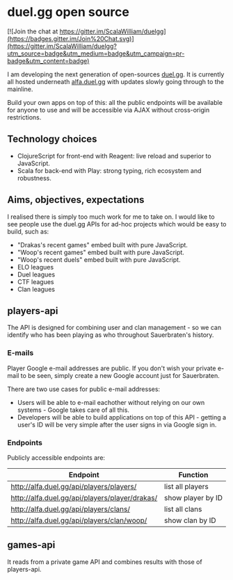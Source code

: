 # duel.gg open source

[![Join the chat at https://gitter.im/ScalaWilliam/duelgg](https://badges.gitter.im/Join%20Chat.svg)](https://gitter.im/ScalaWilliam/duelgg?utm_source=badge&utm_medium=badge&utm_campaign=pr-badge&utm_content=badge)

I am developing the next generation of open-sources [duel.gg](http://duel.gg). It is currently all hosted underneath [alfa.duel.gg](http://alfa.duel.gg) with updates slowly going through to the mainline.

Build your own apps on top of this: all the public endpoints will be available for anyone to use and will be accessible via AJAX without cross-origin restrictions.

## Technology choices
* ClojureScript for front-end with Reagent: live reload and superior to JavaScript.
* Scala for back-end with Play: strong typing, rich ecosystem and robustness.

## Aims, objectives, expectations
I realised there is simply too much work for me to take on. I would like to see people use the duel.gg APIs for ad-hoc projects which would be easy to build, such as:

* "Drakas's recent games" embed built with pure JavaScript.
* "Woop's recent games" embed built with pure JavaScript.
* "Woop's recent duels" embed built with pure JavaScript.
* ELO leagues
* Duel leagues
* CTF leagues
* Clan leagues

## players-api

The API is designed for combining user and clan management - so we can identify who has been playing as who throughout Sauerbraten's history.

### E-mails

Player Google e-mail addresses are public. If you don't wish your private e-mail to be seen, simply create a new Google account just for Sauerbraten.

There are two use cases for public e-mail addresses:
* Users will be able to e-mail eachother without relying on our own systems - Google takes care of all this.
* Developers will be able to build applications on top of this API - getting a user's ID will be very simple after the user signs in via Google sign in.

### Endpoints

Publicly accessible endpoints are:

|Endpoint | Function|
|-----|------|
| http://alfa.duel.gg/api/players/players/ | list all players |
| http://alfa.duel.gg/api/players/player/drakas/ | show player by ID |
| http://alfa.duel.gg/api/players/clans/ | list all clans |
| http://alfa.duel.gg/api/players/clan/woop/ | show clan by ID |

## games-api
It reads from a private game API and combines results with those of players-api.
